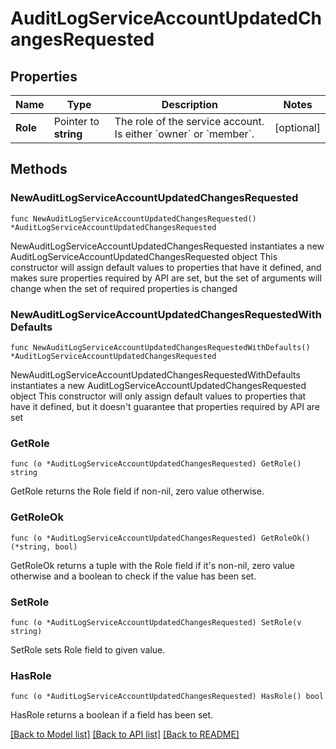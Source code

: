 # AuditLogServiceAccountUpdatedChangesRequested

## Properties

Name | Type | Description | Notes
------------ | ------------- | ------------- | -------------
**Role** | Pointer to **string** | The role of the service account. Is either &#x60;owner&#x60; or &#x60;member&#x60;. | [optional] 

## Methods

### NewAuditLogServiceAccountUpdatedChangesRequested

`func NewAuditLogServiceAccountUpdatedChangesRequested() *AuditLogServiceAccountUpdatedChangesRequested`

NewAuditLogServiceAccountUpdatedChangesRequested instantiates a new AuditLogServiceAccountUpdatedChangesRequested object
This constructor will assign default values to properties that have it defined,
and makes sure properties required by API are set, but the set of arguments
will change when the set of required properties is changed

### NewAuditLogServiceAccountUpdatedChangesRequestedWithDefaults

`func NewAuditLogServiceAccountUpdatedChangesRequestedWithDefaults() *AuditLogServiceAccountUpdatedChangesRequested`

NewAuditLogServiceAccountUpdatedChangesRequestedWithDefaults instantiates a new AuditLogServiceAccountUpdatedChangesRequested object
This constructor will only assign default values to properties that have it defined,
but it doesn't guarantee that properties required by API are set

### GetRole

`func (o *AuditLogServiceAccountUpdatedChangesRequested) GetRole() string`

GetRole returns the Role field if non-nil, zero value otherwise.

### GetRoleOk

`func (o *AuditLogServiceAccountUpdatedChangesRequested) GetRoleOk() (*string, bool)`

GetRoleOk returns a tuple with the Role field if it's non-nil, zero value otherwise
and a boolean to check if the value has been set.

### SetRole

`func (o *AuditLogServiceAccountUpdatedChangesRequested) SetRole(v string)`

SetRole sets Role field to given value.

### HasRole

`func (o *AuditLogServiceAccountUpdatedChangesRequested) HasRole() bool`

HasRole returns a boolean if a field has been set.


[[Back to Model list]](../README.md#documentation-for-models) [[Back to API list]](../README.md#documentation-for-api-endpoints) [[Back to README]](../README.md)



